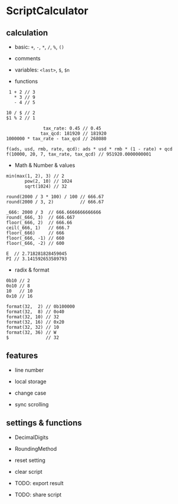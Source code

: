 ScriptCalculator
================

## calculation

- basic: `+`, `-`, `*`, `/`, `%`, `()`

- comments

- variables: `<last>`, `$`, `$n`

- functions

```
 1 + 2 // 3
   * 3 // 9
   - 4 // 5

10 / $ // 2
$1 % 2 // 1
```

```
              tax_rate: 0.45 // 0.45
             tax_qcd: 181920 // 181920
1000000 * tax_rate - tax_qcd // 268080

f(ads, usd, rmb, rate, qcd): ads * usd * rmb * (1 - rate) + qcd
f(10000, 20, 7, tax_rate, tax_qcd) // 951920.0000000001
```

- Math & Number & values

```
min(max(1, 2), 3) // 2
       pow(2, 10) // 1024
       sqrt(1024) // 32
```

```
round(2000 / 3 * 100) / 100 // 666.67
round(2000 / 3, 2)          // 666.67

_666: 2000 / 3  // 666.6666666666666
round(_666, 3)  // 666.667
floor(_666, 2)  // 666.66
ceil(_666, 1)   // 666.7
floor(_666)     // 666
floor(_666, -1) // 660
floor(_666, -2) // 600
```

```
E  // 2.718281828459045
PI // 3.141592653589793
```

- radix & format

```
0b10 // 2
0o10 // 8
10   // 10
0x10 // 16

format(32,  2) // 0b100000
format(32,  8) // 0o40
format(32, 10) // 32
format(32, 16) // 0x20
format(32, 32) // 10
format(32, 36) // W
$              // 32
```

## features

- line number

- local storage

- change case

- sync scrolling

## settings & functions

- DecimalDigits

- RoundingMethod

- reset setting

- clear script

- TODO: export result

- TODO: share script

